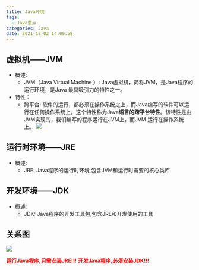 ```yaml
---
title: Java环境
tags:
  - Java重点
categories: Java
date: 2021-12-02 14:09:58
---
```



## 虚拟机——JVM
* 概述:
  * JVM（Java Virtual Machine ）: Java虚拟机，简称JVM，是Java程序的运行环境，是Java 最具吸引力的特性之一。 
* 特性：
  * 跨平台: 软件的运行，都必须在操作系统之上，而Java编写的软件可以运行在任何操作系统上，这个特性称为Java**语言的跨平台特性**。该特性是由JVM实现的，我们编写的程序运行在JVM上，而JVM 运行在操作系统上。
 ![](Java虚拟机.png)

## 运行时环境——JRE
* 概述:
  * JRE: Java程序的运行时环境,包含JVM和运行时需要的核心类库

## 开发环境——JDK
* 概述:
  * JDK: Java程序的开发工具包,包含JRE和开发使用的工具

## 关系图
![](Java环境关系图.png)

<font color='red'>__运行Java程序,只需安装JRE!!!__</font>
<font color='red'>__开发Java程序,必须安装JDK!!!__</font>
